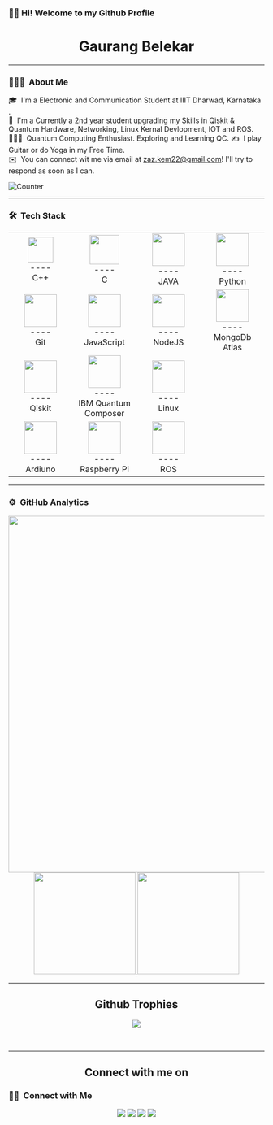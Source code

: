 ### 👋🏼 Hi! Welcome to my Github Profile

<h1 align="center"> Gaurang Belekar</h1>

---

### 👨🏻‍💻 &nbsp;About Me

🎓 &nbsp;I'm a Electronic and Communication Student at IIIT Dharwad, Karnataka .\
🌱 &nbsp;I'm a Currently a 2nd year student upgrading my Skills in Qiskit & Quantum Hardware, Networking, Linux Kernal Devlopment, IOT and ROS.\
🧑🏽‍🔬 &nbsp;Quantum Computing Enthusiast. Exploring and Learning QC.
✍️ &nbsp;I play Guitar or do Yoga in my Free Time.\
✉️ &nbsp;You can connect wit me via email at zaz.kem22@gmail.com! I'll try to respond as soon as I can. 


![Counter](https://visitor-badge.glitch.me/badge?page_id=Gaurang-Belekar.visitor-badge)


---

### 🛠 &nbsp;Tech Stack

<table>
  <tbody>
    <tr>
    <td width="25%" align="center">
        <img height="50px" src="https://upload.wikimedia.org/wikipedia/commons/thumb/1/18/ISO_C%2B%2B_Logo.svg/800px-ISO_C%2B%2B_Logo.svg.png">
        <br>
----      
        <br>
        <span>C++</span>
      </td>
     <td width="25%" align="center">
        <img height="58px" src="https://ludu-assets.s3.amazonaws.com/course-icons/26/urA5bRhIewsQ2LgxuCu2">
        <br>
       ----
        <br>
        <span>C</span>
       </td>
     <td width="25%" align="center">
        <img height="64px" src="https://content.instructables.com/ORIG/FRG/UD6Q/GXUYU19R/FRGUD6QGXUYU19R.jpg?auto=webp">
        <br>
----      
        <br>
        <span>JAVA</span>
      </td>
    <td width="25%" align="center">
        <img height="64px" src="https://media.giphy.com/media/LMt9638dO8dftAjtco/giphy.gif">
      <br>
      ----
      <br> 
     <span>Python</span>
      </td>
    </tr>
    <tr>
    <td width="25%" align="center">
        <img height="64px" src="https://media.giphy.com/media/kH1DBkPNyZPOk0BxrM/giphy.gif">
      <br>
      ----
      <br>
      <span>Git</span>
      </td>
      <td width="25%" align="center">
        <img height="64px" src="https://i.giphy.com/media/ln7z2eWriiQAllfVcn/giphy.gif">
        <br>
        ----
        <br>
        <span>JavaScript</span>
      </td>
      <td width="25%" align="center">
        <img height="64px" src="https://img.icons8.com/color/452/nodejs.png">
        <br>
        ----
        <br>
        <span> NodeJS </span>
      </td>
       <td width="25%" align="center">
        <img height="64px" src="https://cdn.iconscout.com/icon/free/png-512/mongodb-5-1175140.png">
        <br>
         ----
         <br>
        <span>MongoDb Atlas</span>
      </td>
    </tr>
    <tr>
       <td width="25%" align="center">
        <img height="64px" src="https://miro.medium.com/max/235/1*7NZPJuODqdCtmO8Ed-9IwA.gif">
        <br>
         ----
         <br>
        <span>Qiskit</span>
      </td>
      <td width="25%" align="center">
        <img height="64px" src="https://quantum-computing.ibm.com/_nuxt/img/main.fc0224b.png">
        <br>
         ----
         <br>
        <span>IBM Quantum Composer</span>
      </td>
      </td>
      <td width="25%" align="center">
        <img height="64px" src="https://upload.wikimedia.org/wikipedia/commons/thumb/3/35/Tux.svg/1200px-Tux.svg.png">
        <br>
         ----
         <br>
        <span>Linux</span>
    </tr>
    <tr>
      <td width="25%" align="center">
        <img height="64px" src="https://media0.giphy.com/media/a7Ik5hjrFQuxiPKFZO/200w.gif">
        <br>
         ----
         <br>
        <span>Ardiuno</span>
      </td>
      <td width="25%" align="center">
        <img height="64px" src="https://encrypted-tbn0.gstatic.com/images?q=tbn:ANd9GcRCzTW2paLHbPFvttud071cu-cZdEbsp3RmziSnB7L4IAl7rH-XOL3dkHiR0nnhvUr0IPs&usqp=CAU">
        <br>
         ----
         <br>
        <span>Raspberry Pi</span>
      </td>
      <td width="25%" align="center">
        <img height="64px" src="https://secure.meetupstatic.com/photos/event/d/4/b/d/600_489894461.jpeg">
        <br>
         ----
         <br>
        <span>ROS</span>
      </td>
    </tr>
  </tbody>
</table>

---

### ⚙️ &nbsp;GitHub Analytics

<p align="center">
  <img align="left" src="https://activity-graph.herokuapp.com/graph?username=Gaurang-Belekar&bg_color=011627&color=e4e2e2&line=fafafa&point=f4f2f2&area=true&hide_border=true" width='702.21' />

<a href="https://github.com/Gaurang-Belekar">
  <img height="200em" src="https://github-readme-stats-eight-theta.vercel.app/api?username=Gaurang-Belekar&show_icons=true&theme=vue-dark&include_all_commits=true&count_private=true"/>
  <img height="200em" src="https://github-readme-stats-eight-theta.vercel.app/api/top-langs/?username=Gaurang-Belekar&layout=compact&langs_count=8&theme=vue-dark"/>
</a>
</p>


<hr>
<h2 align="center">Github Trophies</h2>
<p align="center">
<img src="https://github-profile-trophy.vercel.app/?username=Gaurang-Belekar&theme=darkhub">
</p>
</br>  
<hr>
<h2 align="center">Connect with me on</h2>


### 🤝🏻 &nbsp;Connect with Me

<p align="center">
<a href="https://www.linkedin.com/in/gaurang-belekar-ba27171b7/"><img src="https://img.shields.io/badge/-Gaurang%20Belekar-0077B5?style=flat-the-badge&logo=Linkedin&logoColor=white"/></a>
<a href="mailto:zaz.kem22@gmail.com"><img src="https://img.shields.io/badge/-zaz.kem22@gmail.com-D14836?style=flat-square&logo=Gmail&logoColor=white"/></a>
<a href="https://www.instagram.com/90rakeleb_gnaruag/"><img src="https://img.shields.io/badge/-90Rakeleb_gnaruag-E4405F?style=flat-the-badge&logo=Instagram&logoColor=white"/></a>
<a href="https://www.facebook.com/zaz.kem"><img src="https://img.shields.io/badge/-Gaurang%20Belekar-1877F2?style=flat-the-badge&logo=Facebook&logoColor=white"/></a>
